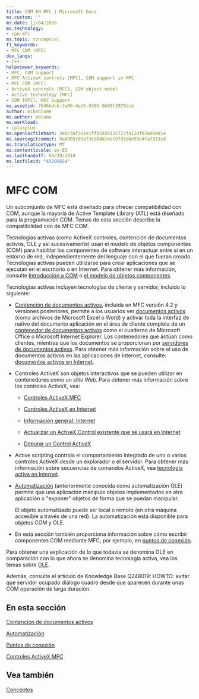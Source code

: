 ```yaml
---
title: COM EN MFC | Microsoft Docs
ms.custom: ''
ms.date: 11/04/2016
ms.technology:
- cpp-mfc
ms.topic: conceptual
f1_keywords:
- MFC COM (MFC)
dev_langs:
- C++
helpviewer_keywords:
- MFC, COM support
- MFC ActiveX controls [MFC], COM support in MFC
- MFC COM [MFC]
- ActiveX controls [MFC], COM object model
- Active technology [MFC]
- COM [MFC], MFC support
ms.assetid: 7646bdcb-3a06-4ed5-9386-9b00f3979dcb
author: mikeblome
ms.author: mblome
ms.workload:
- cplusplus
ms.openlocfilehash: 3e8c3af361e1ffb5928132727fa124f03a99e81e
ms.sourcegitcommit: 9a0905c03a73c904014ec9fd3d6e59e4fa7813cd
ms.translationtype: MT
ms.contentlocale: es-ES
ms.lasthandoff: 08/29/2018
ms.locfileid: "43205654"
---
```

# <a name="mfc-com"></a>MFC COM
Un subconjunto de MFC está diseñado para ofrecer compatibilidad con COM, aunque la mayoría de Active Template Library (ATL) está diseñado para la programación COM. Temas de esta sección describe la compatibilidad con de MFC COM.  
  
 Tecnologías activas (como ActiveX controles, contención de documentos activos, OLE y así sucesivamente) usan el modelo de objetos componentes (COM) para habilitar los componentes de software interactuar entre sí en un entorno de red, independientemente del lenguaje con el que fueran creado. Tecnologías activas pueden utilizarse para crear aplicaciones que se ejecutan en el escritorio o en Internet. Para obtener más información, consulte [Introducción a COM](../atl/introduction-to-com.md) o [el modelo de objetos componentes](/windows/desktop/com/the-component-object-model).  
  
 Tecnologías activas incluyen tecnologías de cliente y servidor, incluido lo siguiente:  
  
-   [Contención de documentos activos](../mfc/active-document-containment.md), incluida en MFC versión 4.2 y versiones posteriores, permite a los usuarios ver [documentos activos](../mfc/active-documents.md) (como archivos de Microsoft Excel o Word) y activar toda la interfaz de nativo del documento aplicación en el área de cliente completa de un [contenedor de documentos activos](../mfc/active-document-containers.md) como el cuaderno de Microsoft Office o Microsoft Internet Explorer. Los contenedores que actúan como clientes, mientras que los documentos se proporcionan por [servidores de documentos activos](../mfc/active-document-servers.md). Para obtener más información sobre el uso de documentos activos en las aplicaciones de Internet, consulte: [documentos activos en Internet](../mfc/active-documents-on-the-internet.md).  
  
-   Controles ActiveX son objetos interactivos que se pueden utilizar en contenedores como un sitio Web. Para obtener más información sobre los controles ActiveX, vea:  
  
    -   [Controles ActiveX MFC](../mfc/mfc-activex-controls.md)  
  
    -   [Controles ActiveX en Internet](../mfc/activex-controls-on-the-internet.md)  
  
    -   [Información general: Internet](../mfc/mfc-internet-programming-basics.md)  
  
    -   [Actualizar un ActiveX Control existente que se usará en Internet](../mfc/upgrading-an-existing-activex-control.md)  
  
    -   [Depurar un Control ActiveX](/visualstudio/debugger/how-to-debug-an-activex-control)  
  
-   Active scripting controla el comportamiento integrado de uno o varios controles ActiveX desde un explorador o el servidor. Para obtener más información sobre secuencias de comandos ActiveX, vea [tecnología activa en Internet](../mfc/active-technology-on-the-internet.md).  
  
-   [Automatización](../mfc/automation.md) (anteriormente conocida como automatización OLE) permite que una aplicación manipule objetos implementados en otra aplicación o "exponer" objetos de forma que se puedan manipular.  
  
     El objeto automatizado puede ser local o remoto (en otra máquina accesible a través de una red). La automatización está disponible para objetos COM y OLE.  
  
-   En esta sección también proporciona información sobre cómo escribir componentes COM mediante MFC, por ejemplo, en [puntos de conexión](../mfc/connection-points.md).  
  
 Para obtener una explicación de lo que todavía se denomina OLE en comparación con lo que ahora se denomina tecnología activa, vea los temas sobre [OLE](../mfc/ole-in-mfc.md).  
  
 Además, consulte el artículo de Knowledge Base Q248019: HOWTO: evitar que servidor ocupado diálogo cuadro desde que aparecen durante unas COM operación de larga duración.  
  
## <a name="in-this-section"></a>En esta sección  
 [Contención de documentos activos](../mfc/active-document-containment.md)  
  
 [Automatización](../mfc/automation.md)  
  
 [Puntos de conexión](../mfc/connection-points.md)  
  
 [Controles ActiveX MFC](../mfc/mfc-activex-controls.md)  
  
## <a name="see-also"></a>Vea también  
 [Conceptos](../mfc/mfc-concepts.md)

